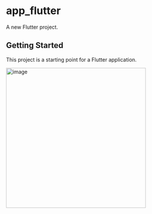 # app_flutter

A new Flutter project.

## Getting Started

This project is a starting point for a Flutter application.

<img width="382" alt="image" src="https://github.com/LilyanaShu/app_flutter/assets/132737700/ba6113a9-0437-4034-8957-68a80dde9d07">
